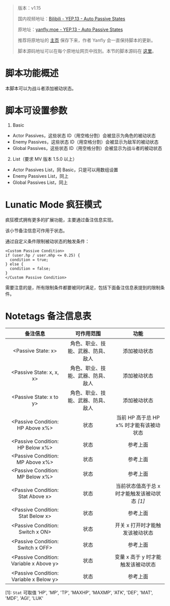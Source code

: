 > 版本：v1.15
>
> 国内视频地址：[Bilibili - YEP.13 - Auto Passive States](https://www.bilibili.com/video/av3174787/#page=18)
>
> 原地址：[yanfly.moe - YEP.13 - Auto Passive States](http://yanfly.moe/2015/10/17/yep-13-auto-passive-states/)
> 
> 推荐将原地址的 [主页](http://yanfly.moe/yep/) 保存下来，作者 Yanfly 会一直保持脚本的更新。
> 
> 脚本源码地址可以在每个原地址网页中找到。本节的脚本源码在 [这里](https://www.dropbox.com/s/k74ewzi0u022jb0/YEP_AutoPassiveStates.js?dl=0)。

# 脚本功能概述

本脚本可以为战斗者添加被动状态。

# 脚本可设置参数

1. Basic

- Actor Passives，这些状态 ID（用空格分割）会被显示为角色的被动状态
- Enemy Passives，这些状态 ID（用空格分割）会被显示为敌军的被动状态
- Global Passives，这些状态 ID（用空格分割）会被显示为战斗者的被动状态

2. List（要求 MV 版本 1.5.0 以上）

- Actor Passives List，同 Basic，只是可以用数组设置
- Enemy Passives List，同上
- Global Passives List，同上

# Lunatic Mode 疯狂模式

疯狂模式拥有更多的扩展功能，主要通过备注信息实现。

该小节备注信息可作用于状态。

通过自定义条件限制被动状态的触发条件：

```
<Custom Passive Condition>
if (user.hp / user.mhp <= 0.25) {
  condition = true;
} else {
  condition = false;
}
</Custom Passive Condition>
```

需要注意的是，所有限制条件都要被同时满足，包括下面备注信息表提到的限制条件。

# Notetags 备注信息表

备注信息|可作用范围|功能
:-:|:-:|:-:
&lt;Passive State: x>|角色、职业、技能、武器、防具、敌人|添加被动状态
&lt;Passive State: x, x, x>|角色、职业、技能、武器、防具、敌人|添加被动状态
&lt;Passive State: x to y>|角色、职业、技能、武器、防具、敌人|添加被动状态
&lt;Passive Condition: HP Above x%>|状态|当前 HP 高于总 HP x% 时才能有该被动状态
&lt;Passive Condition: HP Below x%>|状态|参考上面
&lt;Passive Condition: MP Above x%>|状态|参考上面
&lt;Passive Condition: MP Below x%>|状态|参考上面
&lt;Passive Condition: Stat Above x>|状态|当前状态值高于总 x 时才能触发该被动状态 *[1]*
&lt;Passive Condition: Stat Below x>|状态|参考上面
&lt;Passive Condition: Switch x ON>|状态|开关 x 打开时才能触发该被动状态
&lt;Passive Condition: Switch x OFF>|状态|参考上面
&lt;Passive Condition: Variable x Above y>|状态|变量 x 高于 y 时才能触发该被动状态
&lt;Passive Condition: Variable x Below y>|状态|参考上面

\[1]: `Stat` 可取值 'HP', 'MP', 'TP', 'MAXHP', 'MAXMP', 'ATK', 'DEF', 'MAT', 'MDF', 'AGI', 'LUK'
